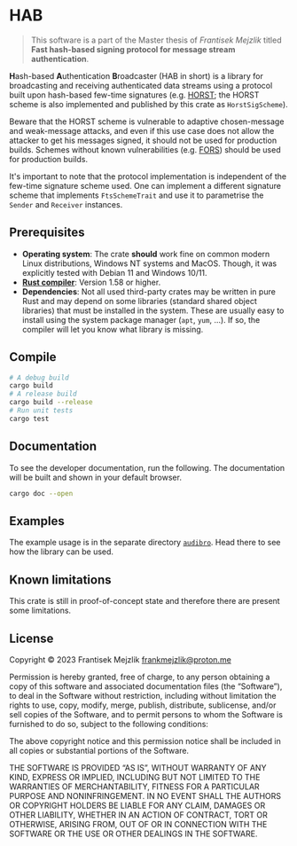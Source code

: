 # HAB 

> This software is a part of the Master thesis of *Frantisek Mejzlik* titled **Fast hash-based signing protocol for message stream authentication**.

**H**ash-based **A**uthentication **B**roadcaster (HAB in short) is a library for broadcasting and receiving authenticated data streams using a protocol built upon hash-based few-time signatures (e.g. [HORST](https://link.springer.com/chapter/10.1007/978-3-662-46800-5_15); the HORST scheme is also implemented and published by this crate as `HorstSigScheme`).

Beware that the HORST scheme is vulnerable to adaptive chosen-message and weak-message attacks, and even if this use case does not allow the attacker to get his messages signed, it should not be used for production builds. Schemes without known vulnerabilities (e.g. [FORS](https://dl.acm.org/doi/10.1145/3319535.3363229)) should be used for production builds.

It's important to note that the protocol implementation is independent of the few-time signature scheme used. One can implement a different signature scheme that implements `FtsSchemeTrait` and use it to parametrise the `Sender` and `Receiver` instances.

## **Prerequisites**

* **Operating system**: The crate **should** work fine on common modern Linux distributions, Windows NT systems and MacOS. Though, it was explicitly tested with Debian 11 and Windows 10/11.
* [**Rust compiler**](https://www.rust-lang.org/learn/get-started): Version 1.58 or higher.
* **Dependencies**: Not all used third-party crates may be written in pure Rust and may depend on some libraries (standard shared object libraries) that must be installed in the system. These are usually easy to install using the system package manager (`apt`, `yum`, ...). If so, the compiler will let you know what library is missing.

## **Compile**

```sh
# A debug build
cargo build
# A release build
cargo build --release
# Run unit tests
cargo test
```

## **Documentation**

To see the developer documentation, run the following. The documentation will be built and shown in your default browser.

```sh
cargo doc --open
```

## **Examples**

The example usage is in the separate directory [`audibro`](https://gitlab.mff.cuni.cz/mejzlikf/audibro). Head there to see how the library can be used.

## **Known limitations**

This crate is still in proof-of-concept state and therefore there are present some limitations.

## **License**

Copyright © 2023 Frantisek Mejzlik <frankmejzlik@proton.me>

Permission is hereby granted, free of charge, to any person obtaining a copy of this software and associated documentation files (the “Software”), to deal in the Software without restriction, including without limitation the rights to use, copy, modify, merge, publish, distribute, sublicense, and/or sell copies of the Software, and to permit persons to whom the Software is furnished to do so, subject to the following conditions:

The above copyright notice and this permission notice shall be included in all copies or substantial portions of the Software.

THE SOFTWARE IS PROVIDED “AS IS”, WITHOUT WARRANTY OF ANY KIND, EXPRESS OR IMPLIED, INCLUDING BUT NOT LIMITED TO THE WARRANTIES OF MERCHANTABILITY, FITNESS FOR A PARTICULAR PURPOSE AND NONINFRINGEMENT. IN NO EVENT SHALL THE AUTHORS OR COPYRIGHT HOLDERS BE LIABLE FOR ANY CLAIM, DAMAGES OR OTHER LIABILITY, WHETHER IN AN ACTION OF CONTRACT, TORT OR OTHERWISE, ARISING FROM, OUT OF OR IN CONNECTION WITH THE SOFTWARE OR THE USE OR OTHER DEALINGS IN THE SOFTWARE.
